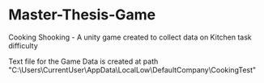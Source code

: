 # Master-Thesis-Game
Cooking Shooking - A unity game created to collect data on Kitchen task difficulty


Text file for the Game Data is created at path "C:\Users\CurrentUser\AppData\LocalLow\DefaultCompany\CookingTest"
